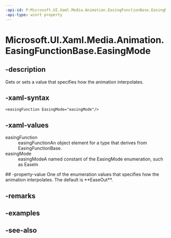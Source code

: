 ```yaml
---
-api-id: P:Microsoft.UI.Xaml.Media.Animation.EasingFunctionBase.EasingMode
-api-type: winrt property
---
```


<!-- Property syntax
public Windows.UI.Xaml.Media.Animation.EasingMode EasingMode { get;  set; }
-->

# Microsoft.UI.Xaml.Media.Animation.EasingFunctionBase.EasingMode

## -description
Gets or sets a value that specifies how the animation interpolates.

## -xaml-syntax
```xaml
<easingFunction EasingMode="easingMode"/>
```


## -xaml-values
<dl><dt>easingFunction</dt><dd>easingFunctionAn object element for a type that derives from EasingFunctionBase.</dd>
<dt>easingMode</dt><dd>easingModeA named constant of the EasingMode enumeration, such as EaseIn</dd>
</dl>
## -property-value
One of the enumeration values that specifies how the animation interpolates. The default is **EaseOut**.

## -remarks

## -examples

## -see-also
